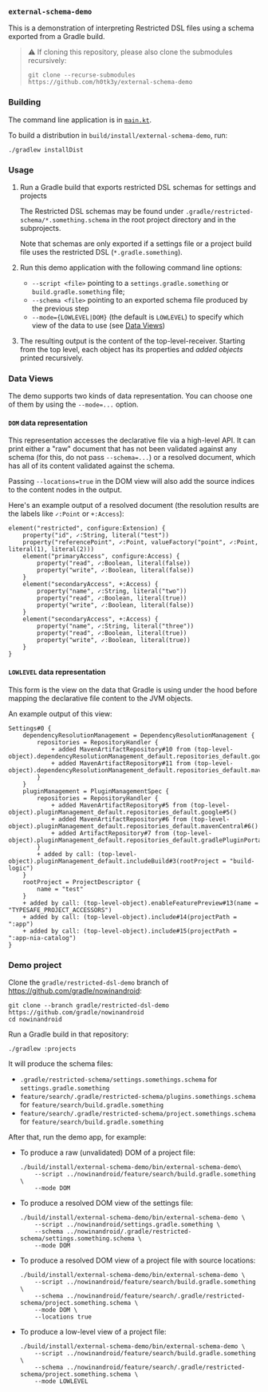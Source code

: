 ### `external-schema-demo`

This is a demonstration of interpreting Restricted DSL files using a schema exported
from a Gradle build.

> ⚠️ If cloning this repository, please also clone the submodules recursively:
> ```shell
> git clone --recurse-submodules https://github.com/h0tk3y/external-schema-demo
> ```

### Building

The command line application is in [`main.kt`](src/main/kotlin/main.kt). 

To build a distribution in `build/install/external-schema-demo`, run:

```shell
./gradlew installDist
```

### Usage
1. Run a Gradle build that exports restricted DSL schemas for settings and projects

    The Restricted DSL schemas may be found under `.gradle/restricted-schema/*.something.schema` in the root 
    project directory and in the subprojects.

    Note that schemas are only exported if a settings file or a project build file uses
    the restricted DSL (`*.gradle.something`).

2. Run this demo application with the following command line options:

    * `--script <file>` pointing to a `settings.gradle.something` or `build.gradle.something` file;
    * `--schema <file>` pointing to an exported schema file produced by the previous step
    * `--mode={LOWLEVEL|DOM}` (the default is `LOWLEVEL`) to specify which view of the data to use (see [Data Views](#data-views))
   
3. The resulting output is the content of the top-level-receiver. 
   Starting from the top level, each object has its properties and _added objects_ printed recursively.

### Data Views

The demo supports two kinds of data representation. You can choose one of them by using the `--mode=...` option.

#### `DOM` data representation

This representation accesses the declarative file via a high-level API. It can print either a "raw" document that 
has not been validated against any schema (for this, do not pass `--schema=...`) or a resolved document, which has all of its content validated against the schema.

Passing `--locations=true` in the DOM view will also add the source indices to the content nodes in the output. 

Here's an example output of a resolved document (the resolution results are the labels like `✓:Point` or `+:Access`):
```text
element("restricted", configure:Extension) {
    property("id", ✓:String, literal("test"))
    property("referencePoint", ✓:Point, valueFactory("point", ✓:Point, literal(1), literal(2)))
    element("primaryAccess", configure:Access) {
        property("read", ✓:Boolean, literal(false))
        property("write", ✓:Boolean, literal(false))
    }
    element("secondaryAccess", +:Access) {
        property("name", ✓:String, literal("two"))
        property("read", ✓:Boolean, literal(true))
        property("write", ✓:Boolean, literal(false))
    }
    element("secondaryAccess", +:Access) {
        property("name", ✓:String, literal("three"))
        property("read", ✓:Boolean, literal(true))
        property("write", ✓:Boolean, literal(true))
    }
}
```


#### `LOWLEVEL` data representation

This form is the view on the data that Gradle is using under the hood before mapping the declarative file content 
to the JVM objects.

An example output of this view:

```
Settings#0 {
    dependencyResolutionManagement = DependencyResolutionManagement {
        repositories = RepositoryHandler {
            + added MavenArtifactRepository#10 from (top-level-object).dependencyResolutionManagement_default.repositories_default.google#10()
            + added MavenArtifactRepository#11 from (top-level-object).dependencyResolutionManagement_default.repositories_default.mavenCentral#11()
        }
    }
    pluginManagement = PluginManagementSpec {
        repositories = RepositoryHandler {
            + added MavenArtifactRepository#5 from (top-level-object).pluginManagement_default.repositories_default.google#5()
            + added MavenArtifactRepository#6 from (top-level-object).pluginManagement_default.repositories_default.mavenCentral#6()
            + added ArtifactRepository#7 from (top-level-object).pluginManagement_default.repositories_default.gradlePluginPortal#7()
        }
        + added by call: (top-level-object).pluginManagement_default.includeBuild#3(rootProject = "build-logic")
    }
    rootProject = ProjectDescriptor {
        name = "test"
    }
    + added by call: (top-level-object).enableFeaturePreview#13(name = "TYPESAFE_PROJECT_ACCESSORS")
    + added by call: (top-level-object).include#14(projectPath = ":app")
    + added by call: (top-level-object).include#15(projectPath = ":app-nia-catalog")
}
```

### Demo project

Clone the `gradle/restricted-dsl-demo` branch of https://github.com/gradle/nowinandroid:

```shell
git clone --branch gradle/restricted-dsl-demo https://github.com/gradle/nowinandroid
cd nowinandroid
```

Run a Gradle build in that repository:

```shell
./gradlew :projects
```

It will produce the schema files:
* `.gradle/restricted-schema/settings.somethings.schema` for `settings.gradle.something`
* `feature/search/.gradle/restricted-schema/plugins.somethings.schema` for `feature/search/build.gradle.something`
* `feature/search/.gradle/restricted-schema/project.somethings.schema` for `feature/search/build.gradle.something`

After that, run the demo app, for example:

* To produce a raw (unvalidated) DOM of a project file:
    ```shell
    ./build/install/external-schema-demo/bin/external-schema-demo\
        --script ../nowinandroid/feature/search/build.gradle.something \
        --mode DOM
    ```

* To produce a resolved DOM view of the settings file:
    ```shell
    ./build/install/external-schema-demo/bin/external-schema-demo \
        --script ../nowinandroid/settings.gradle.something \
        --schema ../nowinandroid/.gradle/restricted-schema/settings.something.schema \
        --mode DOM
    ```

* To produce a resolved DOM view of a project file with source locations:
    ```shell
    ./build/install/external-schema-demo/bin/external-schema-demo \
        --script ../nowinandroid/feature/search/build.gradle.something \
        --schema ../nowinandroid/feature/search/.gradle/restricted-schema/project.something.schema \
        --mode DOM \
        --locations true
    ```

* To produce a low-level view of a project file:
    ```shell
    ./build/install/external-schema-demo/bin/external-schema-demo \
        --script ../nowinandroid/feature/search/build.gradle.something \
        --schema ../nowinandroid/feature/search/.gradle/restricted-schema/project.something.schema \
        --mode LOWLEVEL
    ```